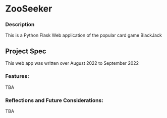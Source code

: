 # ZooSeeker

### Description
This is a Python Flask Web application of the popular card game BlackJack

## Project Spec

This web app was written over August 2022 to September 2022

### Features:

TBA

### Reflections and Future Considerations:
TBA
